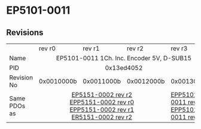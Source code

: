 # EP5101-0011

## Revisions
<table>
<tr>
<td></td>
<td>rev r0</td>
<td>rev r1</td>
<td>rev r2</td>
<td>rev r3</td>
</tr>
<tr>
<td>Name</td>
<td colspan=4 align="center">EP5101-0011 1Ch. Inc. Encoder 5V, D-SUB15</td>
</tr>
<tr>
<td>PID</td>
<td colspan=4 align="center">0x13ed4052</td>
</tr>
<tr>
<td>Revision No</td>
<td>0x0010000b</td>
<td>0x0011000b</td>
<td>0x0012000b</td>
<td>0x0013000b</td>
</tr>
<tr>
<td>Same PDOs as</td>
<td colspan=3 align="center"><a href="EP5151-0002.md">EP5151-0002 rev r2</a><br/><a href="EPP5151-0002.md">EPP5151-0002 rev r0</a><br/><a href="EPP5151-0002.md">EPP5151-0002 rev r1</a><br/><a href="ER5151-0002.md">ER5151-0002 rev r2</a></td>
<td><a href="EPP5101-0011.md">EPP5101-0011 rev r0</a><br/><a href="EPP5101-0011.md">EPP5101-0011 rev r1</a></td>
</tr>
</table>
